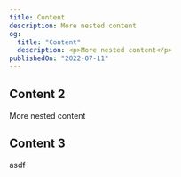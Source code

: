 ```yaml
---
title: Content
description: More nested content
og:
  title: "Content"
  description: <p>More nested content</p>
publishedOn: "2022-07-11"
---
```


## Content 2

More nested content

## Content 3

asdf
